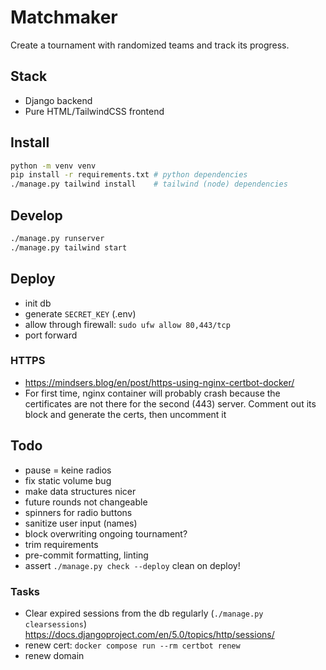 # Matchmaker

Create a tournament with randomized teams and track its progress.

## Stack

- Django backend
- Pure HTML/TailwindCSS frontend

## Install

```bash
python -m venv venv
pip install -r requirements.txt # python dependencies
./manage.py tailwind install    # tailwind (node) dependencies
```

## Develop

```bash
./manage.py runserver
./manage.py tailwind start
```

## Deploy

- init db
- generate `SECRET_KEY` (.env)
- allow through firewall: `sudo ufw allow 80,443/tcp`
- port forward

### HTTPS

- <https://mindsers.blog/en/post/https-using-nginx-certbot-docker/>
- For first time, nginx container will probably crash because the certificates are not there for the second (443) server. Comment out its block and generate the certs, then uncomment it

## Todo

- pause = keine radios
- fix static volume bug
- make data structures nicer
- future rounds not changeable
- spinners for radio buttons
- sanitize user input (names)
- block overwriting ongoing tournament?
- trim requirements
- pre-commit formatting, linting
- assert `./manage.py check --deploy` clean on deploy!

### Tasks

- Clear expired sessions from the db regularly (`./manage.py clearsessions`) <https://docs.djangoproject.com/en/5.0/topics/http/sessions/>
- renew cert: `docker compose run --rm certbot renew`
- renew domain
